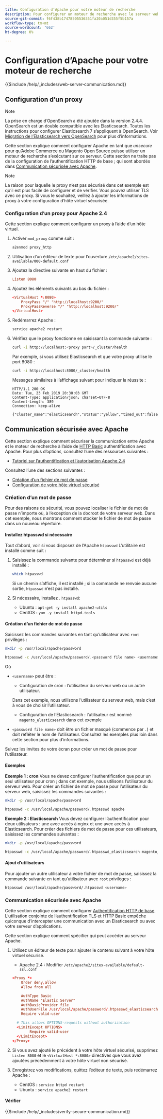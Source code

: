 ```yaml
---
title: Configuration d’Apache pour votre moteur de recherche
description: Pour configurer un moteur de recherche avec le serveur web Apache pour les installations sur site d’Adobe Commerce et de Magento Open Source, procédez comme suit.
source-git-commit: f6f438b17478505536351fa20a051d355f5b157a
workflow-type: tm+mt
source-wordcount: '662'
ht-degree: 0%

---
```



# Configuration d’Apache pour votre moteur de recherche

{{$include /help/_includes/web-server-communication.md}}

## Configuration d’un proxy

>[!NOTE]
>
>La prise en charge d’OpenSearch a été ajoutée dans la version 2.4.4. OpenSearch est un double compatible avec les Elasticsearch. Toutes les instructions pour configurer Elasticsearch 7 s’appliquent à OpenSearch. Voir [Migration de l’Elasticsearch vers OpenSearch](../../../upgrade/prepare/opensearch-migration.md) pour plus d’informations.

Cette section explique comment configurer Apache en tant que *unsecure* pour qu’Adobe Commerce ou Magento Open Source puisse utiliser un moteur de recherche s’exécutant sur ce serveur. Cette section ne traite pas de la configuration de l’authentification HTTP de base ; qui sont abordés dans [Communication sécurisée avec Apache](#secure-communication-with-apache).

>[!NOTE]
>
>La raison pour laquelle le proxy n’est pas sécurisé dans cet exemple est qu’il est plus facile de configurer et de vérifier. Vous pouvez utiliser TLS avec ce proxy. Si vous le souhaitez, veillez à ajouter les informations de proxy à votre configuration d’hôte virtuel sécurisée.

### Configuration d’un proxy pour Apache 2.4

Cette section explique comment configurer un proxy à l’aide d’un hôte virtuel.

1. Activer `mod_proxy` comme suit :

   ```bash
   a2enmod proxy_http
   ```

1. Utilisation d’un éditeur de texte pour l’ouverture `/etc/apache2/sites-available/000-default.conf`
1. Ajoutez la directive suivante en haut du fichier :

   ```conf
   Listen 8080
   ```

1. Ajoutez les éléments suivants au bas du fichier :

   ```conf
   <VirtualHost *:8080>
       ProxyPass "/" "http://localhost:9200/"
       ProxyPassReverse "/" "http://localhost:9200/"
   </VirtualHost>
   ```

1. Redémarrez Apache :

   ```bash
   service apache2 restart
   ```

1. Vérifiez que le proxy fonctionne en saisissant la commande suivante :

   ```bash
   curl -i http://localhost:<proxy port>/_cluster/health
   ```

   Par exemple, si vous utilisez Elasticsearch et que votre proxy utilise le port 8080 :

   ```bash
   curl -i http://localhost:8080/_cluster/health
   ```

   Messages similaires à l’affichage suivant pour indiquer la réussite :

   ```terminal
   HTTP/1.1 200 OK
   Date: Tue, 23 Feb 2019 20:38:03 GMT
   Content-Type: application/json; charset=UTF-8
   Content-Length: 389
   Connection: keep-alive
   
   {"cluster_name":"elasticsearch","status":"yellow","timed_out":false,"number_of_nodes":1,"number_of_data_nodes":1,"active_primary_shards":5,"active_shards":5,"relocating_shards":0,"initializing_shards":0,"unassigned_shards":5,"delayed_unassigned_shards":0,"number_of_pending_tasks":0,"number_of_in_flight_fetch":0,"task_max_waiting_in_queue_millis":0,"active_shards_percent_as_number":50.0}
   ```

## Communication sécurisée avec Apache

Cette section explique comment sécuriser la communication entre Apache et le moteur de recherche à l’aide de [HTTP Basic](https://datatracker.ietf.org/doc/html/rfc2617) authentification avec Apache. Pour plus d’options, consultez l’une des ressources suivantes :

* [Tutoriel sur l’authentification et l’autorisation Apache 2.4](https://httpd.apache.org/docs/2.4/howto/auth.html)

Consultez l’une des sections suivantes :

* [Création d’un fichier de mot de passe](#create-a-password)
* [Configuration de votre hôte virtuel sécurisé](#secure-communication-with-apache)

### Création d’un mot de passe

Pour des raisons de sécurité, vous pouvez localiser le fichier de mot de passe n’importe où, à l’exception de la docroot de votre serveur web. Dans cet exemple, nous montrons comment stocker le fichier de mot de passe dans un nouveau répertoire.

#### Installez htpasswd si nécessaire

Tout d’abord, voir si vous disposez de l’Apache `htpasswd` L’utilitaire est installé comme suit :

1. Saisissez la commande suivante pour déterminer si `htpasswd` est déjà installé :

   ```bash
   which htpasswd
   ```

   Si un chemin s’affiche, il est installé ; si la commande ne renvoie aucune sortie, `htpasswd` n’est pas installé.

1. Si nécessaire, installez . `htpasswd`:

   * Ubuntu : `apt-get -y install apache2-utils`
   * CentOS : `yum -y install httpd-tools`

#### Création d’un fichier de mot de passe

Saisissez les commandes suivantes en tant qu’utilisateur avec `root` privilèges :

```bash
mkdir -p /usr/local/apache/password
```

```bash
htpasswd -c /usr/local/apache/password/.<password file name> <username>
```

Où

* `<username>` peut être :

   * Configuration de cron : l’utilisateur du serveur web ou un autre utilisateur.

   Dans cet exemple, nous utilisons l’utilisateur du serveur web, mais c’est à vous de choisir l’utilisateur.

   * Configuration de l’Elasticsearch : l’utilisateur est nommé `magento_elasticsearch` dans cet exemple


* `<password file name>` doit être un fichier masqué (commence par `.`) et doit refléter le nom de l’utilisateur. Consultez les exemples plus loin dans cette section pour plus d’informations.

Suivez les invites de votre écran pour créer un mot de passe pour l’utilisateur.

#### Exemples

**Exemple 1 : cron**
Vous ne devez configurer l’authentification que pour un seul utilisateur pour cron ; dans cet exemple, nous utilisons l’utilisateur du serveur web. Pour créer un fichier de mot de passe pour l’utilisateur du serveur web, saisissez les commandes suivantes :

```bash
mkdir -p /usr/local/apache/password
```

```bash
htpasswd -c /usr/local/apache/password/.htpasswd apache
```

**Exemple 2 : Elasticsearch**
Vous devez configurer l’authentification pour deux utilisateurs : une avec accès à nginx et une avec accès à Elasticsearch. Pour créer des fichiers de mot de passe pour ces utilisateurs, saisissez les commandes suivantes :

```bash
mkdir -p /usr/local/apache/password
```

```bash
htpasswd -c /usr/local/apache/password/.htpasswd_elasticsearch magento_elasticsearch
```

#### Ajout d’utilisateurs

Pour ajouter un autre utilisateur à votre fichier de mot de passe, saisissez la commande suivante en tant qu’utilisateur avec `root` privilèges :

```bash
htpasswd /usr/local/apache/password/.htpasswd <username>
```

### Communication sécurisée avec Apache

Cette section explique comment configurer [Authentification HTTP de base](https://httpd.apache.org/docs/2.2/howto/auth.html). L’utilisation conjointe de l’authentification TLS et HTTP Basic empêche quiconque d’intercepter une communication avec un Elasticsearch ou avec votre serveur d’applications.

Cette section explique comment spécifier qui peut accéder au serveur Apache.

1. Utilisez un éditeur de texte pour ajouter le contenu suivant à votre hôte virtuel sécurisé.

   * Apache 2.4 : Modifier `/etc/apache2/sites-available/default-ssl.conf`

   ```conf
   <Proxy *>
       Order deny,allow
       Allow from all
   
       AuthType Basic
       AuthName "Elastic Server"
       AuthBasicProvider file
       AuthUserFile /usr/local/apache/password/.htpasswd_elasticsearch
       Require valid-user
   
     # This allows OPTIONS-requests without authorization
     <LimitExcept OPTIONS>
           Require valid-user
     </LimitExcept>
   </Proxy>
   ```

1. Si vous avez ajouté le précédent à votre hôte virtuel sécurisé, supprimez `Listen 8080` et le `<VirtualHost *:8080>` directives que vous avez ajoutées précédemment à votre hôte virtuel non sécurisé.

1. Enregistrez vos modifications, quittez l’éditeur de texte, puis redémarrez Apache :

   * CentOS : `service httpd restart`
   * Ubuntu : `service apache2 restart`

#### Vérifier

{{$include /help/_includes/verify-secure-communication.md}}
